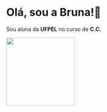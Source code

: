 <h1> Olá, sou a Bruna!👋 <br/> </h1>

Sou aluna da <b>UFPEL</b> no curso de <b>C.C.</b> 

<a href="https://github.com/brunacamily">
<a href="https://github.com/brunacamily">
  <img height="180em" align="center" src="https://github-readme-stats.vercel.app/api/top-langs/?username=brunacamily&layout=compact&theme=tokyonight" />
</a>

<!--
**brunacamily/brunacamily** is a ✨ _special_ ✨ repository because its `README.md` (this file) appears on your GitHub profile.

Here are some ideas to get you started:

- 🔭 I’m currently working on ...
- 🌱 I’m currently learning ...
- 👯 I’m looking to collaborate on ...
- 🤔 I’m looking for help with ...
- 💬 Ask me about ...
- 📫 How to reach me: ...
- 😄 Pronouns: ...
- ⚡ Fun fact: ...
-->


